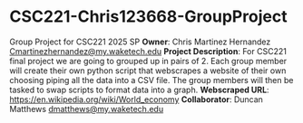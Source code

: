 # CSC221-Chris123668-GroupProject

Group Project for CSC221 2025 SP
**Owner**: Chris Martinez Hernandez Cmartinezhernandez@my.waketech.edu
**Project Description**: For CSC221 final project we are going to grouped up in pairs of 2. Each group member will create their own python script that webscrapes a website of their own choosing piping all the data into a CSV file. The group members will then be tasked to swap scripts to format data into a graph. 
**Webscraped URL**: https://en.wikipedia.org/wiki/World_economy
**Collaborator**: Duncan Matthews dmatthews@my.waketech.edu
